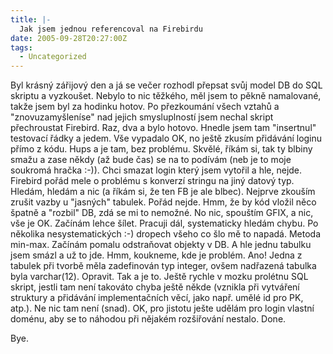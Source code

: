 ```yaml
---
title: |-
  Jak jsem jednou referencoval na Firebirdu
date: 2005-09-28T20:27:00Z
tags:
  - Uncategorized
---
```

Byl krásný zářijový den a já se večer rozhodl přepsat svůj model DB do SQL skriptu a vyzkoušet. Nebylo to nic těžkého, měl jsem to pěkně namalované, takže jsem byl za hodinku hotov. Po přezkoumání všech vztahů a "znovuzamyšleníse" nad jejich smysluplností jsem nechal skript přechroustat Firebird. Raz, dva a bylo hotovo. Hnedle jsem tam "insertnul" testovací řádky a jedem. Vše vypadalo OK, no ještě zkusím přidávání loginu přímo z kódu. Hups a je tam, bez problému. Skvělé, říkám si, tak ty blbiny smažu a zase někdy (až bude čas) se na to podívám (neb je to moje soukromá hračka :-)). Chci smazat login který jsem vytořil a hle, nejde. Firebird pořád mele o problému s konverzí stringu na jiný datový typ. Hledám, hledám a nic (a říkám si, že ten FB je ale blbec). Nejprve zkouším zrušit vazby u "jasných" tabulek. Pořád nejde. Hmm, že by kód vložil něco špatně a "rozbil" DB, zdá se mi to nemožné. No nic, spouštím GFIX, a nic, vše je OK. Začínám lehce šílet. Pracuji dál, systematicky hledám chybu. Po několika nesystematických :-) dropech všeho co šlo mě to napadá. Metoda min-max. Začínám pomalu odstraňovat objekty v DB. A hle jednu tabulku jsem smázl a už to jde. Hmm, koukneme, kde je problém. Ano! Jedna z tabulek při tvorbě měla zadefinován typ integer, ovšem nadřazená tabulka byla varchar(12). Opravit. Tak a je to. Ještě rychle v mozku prolétnu SQL skript, jestli tam není takováto chyba ještě někde (vznikla při vytváření struktury a přidávání implementačních věcí, jako např. umělé id pro PK, atp.). Ne nic tam není (snad). OK, pro jistotu ješte udělám pro login vlastní doménu, aby se to náhodou při nějakém rozšiřování nestalo. Done.

Bye.